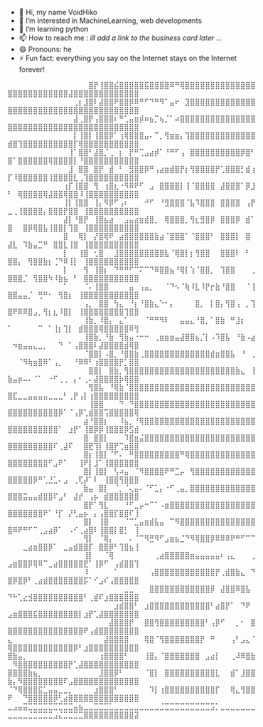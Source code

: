 - 👋 Hi, my name VoidHiko
- 👀 I’m interested in MachineLearning, web developments
- 🌱 I’m learning python
- 📫 How to reach me : *ill add a link to the business card later ...*
- 😄 Pronouns: he
- ⚡ Fun fact: everything you say on the Internet stays on the Internet forever!

⠀⠀⠀⠀⠀⠀⠀⠀⠀⠀⠀⠀⠀⠀⠀⠀⣿⡟⢸⣿⣿⣮⣿⣿⣿⣿⣿⣯⣿⣿⣿⣿⠿⠛⢿⣿⣿⣿⣿⣿⣿⣿⣿⣿⣿⣿⣿⣿⣿⣿⣿⣿⣿⣿⣿⣿⣿⣿⣿⣿⣿⣼⣿⣿⣿⣿⣿⣿⣿⣿⣿⣿⣿⣿⣿
⠀⠀⠀⠀⠀⠀⠀⠀⠀⠀⠀⠀⠀⢀⡆⣸⣿⠇⣼⣿⣿⠟⣿⣿⡿⠿⠛⠋⠙⠛⠻⠁⣤⠖⠀⣹⣿⣿⣿⣿⣿⣿⣿⣿⣿⣿⣿⣿⣿⣿⣿⣿⣿⣿⣿⣿⣿⣿⣿⣿⣿⣿⣿⣿⣿⣿⣿⣿⣿⣿⣿⣿⣿⣿⣿
⠀⠀⠀⠀⠀⠀⠀⠀⠀⠀⠀⠀⠀⣼⢀⣿⡟⢠⣿⣿⣿⠆⠛⢁⣤⣶⡾⠶⣦⡉⢦⡈⠁⠴⣿⣿⣿⣿⣿⣿⣿⣿⣿⣿⣿⣿⣿⣿⣿⣿⣿⣿⣿⣿⣿⣿⣿⣿⣿⣿⣿⣿⣿⣿⣿⣿⣿⣿⣿⣿⣿⣿⣿⣿⣿
⠀⠀⠀⠀⠀⠀⠀⠀⠀⠀⠀⠀⠀⡇⢸⣿⡇⢸⣿⣿⡿⠁⢰⢿⣿⣿⣿⣤⠄⠉⡀⢻⣶⣶⡄⢹⣿⣿⣿⣿⣿⣿⣿⣿⣿⣿⣿⣿⣿⣾⣿⢹⣿⣿⣿⣿⣿⣿⣿⣿⣿⣿⡏⢿⣿⣿⣿⣿⣿⣿⣿⣿⣿⣿⣿
⠀⠀⠀⠀⠀⠀⠀⠀⠀⠀⠀⠀⢸⠁⣿⣿⠃⣼⣿⡈⢀⠀⡆⠀⡟⠛⢉⣠⣴⡾⠁⠘⠛⠋⢠⠀⣿⣿⣿⣿⣿⣿⣿⣿⣿⣿⡿⣿⠃⣿⠁⣿⣿⣿⣿⣿⣿⢿⣿⣿⣿⣿⡇⠘⣿⣿⣿⣿⣿⣿⣿⣿⣿⣿⣿
⠀⠀⠀⠀⠀⠀⠀⠀⠀⠀⠀⠀⣸⠀⣿⣿⠀⣿⡟⠀⣾⠀⠃⠀⣻⣿⣿⡿⠛⢠⣴⣶⣾⣿⡟⡆⢻⣿⣿⣿⣿⡟⢁⣿⣿⣿⡃⣾⢰⡏⠸⣿⣿⣿⣿⣿⣿⢸⣿⣿⣿⣿⣇⢀⢹⣿⣿⣿⣿⣿⣿⣿⣿⣿⣿
⠀⠀⠀⠀⠀⠀⠀⠀⠀⠀⠀⢰⡏⢸⣿⣿⠀⢻⠀⢰⣿⣆⠐⠻⠿⠟⠋⠀⣠⠀⣿⣿⣿⣿⡇⢸⠈⣿⣿⣿⣿⠀⣼⣿⣿⣿⠁⡿⣸⠃⠀⢿⣿⣿⣿⣿⢿⣼⣿⣿⢿⣿⣿⠸⢸⣿⣿⣿⣿⣿⣿⣿⣿⣿⣿
⠀⠀⠀⠀⠀⠀⠀⠀⠀⠀⠀⢸⡇⢸⣿⣿⠀⢸⡄⠻⡿⠋⢠⠆⠀⠀⠀⠚⠋⠀⠘⣻⣿⣿⣿⠈⣧⠹⣿⣿⣿⠀⣿⣿⣿⣿⠀⢠⡟⣀⢀⢸⣿⣿⣿⣿⡄⣿⣿⣿⡟⣿⣿⠀⢸⣿⣿⣿⣿⣿⣿⣿⣿⣿⣿
⠀⠀⠀⠀⠀⠀⠀⠀⠀⠀⠀⣼⡇⠘⣿⡟⠀⢸⣿⣦⣴⠀⠀⣠⣤⣴⣶⣾⣿⡀⠀⢿⣿⣿⣿⡀⢻⣆⣻⣿⡿⠀⣿⣿⣿⡿⠀⣾⠁⣿⠀⠀⣿⡿⢿⣿⣧⢸⣿⣿⡇⢹⣿⠀⢸⣿⣿⣿⣿⣿⣿⣿⣿⣿⣿
⠀⠀⠀⠀⠀⠀⠀⠀⠀⠀⠀⣿⠀⠀⢿⡇⠀⡜⣿⢿⠟⠀⣴⣿⣿⣿⣿⣿⣿⣷⣴⠈⣿⣿⣿⠁⠈⣿⣿⣿⠃⠀⣿⣿⣿⡇⠀⣿⠀⣼⣇⠀⠹⣷⣤⣉⠛⠀⣿⣿⣇⢸⣿⠀⢸⣿⣿⣿⣿⣿⣿⣿⣿⣿⣿
⠀⠀⠀⠀⠀⠀⠀⠀⠀⠀⠀⡇⠀⠀⢸⣿⠀⢂⣿⠀⠀⣸⣿⣿⣿⣿⣿⣿⣿⣿⣿⣧⠈⢿⣿⡇⡆⢻⣿⣿⠀⠀⣿⣿⣿⠇⠀⠃⠀⣿⣿⡄⠀⢻⣿⣿⣷⡆⢈⠙⠿⢸⡇⠀⢸⣿⣿⣿⣿⣿⣿⣿⣿⣿⣿
⠀⠀⠀⠀⠀⠀⠀⠀⠀⠀⠀⡇⠀⠀⠀⢻⠀⢸⣿⡆⠀⠙⠛⠛⠋⠉⠍⠉⠙⠿⣿⣿⣦⠘⢿⡇⢱⠈⣿⣿⡀⠀⢹⣿⣿⠀⠀⠀⢀⣿⣿⣿⡈⠀⢻⣿⣿⠳⠸⣷⣦⠀⠃⠀⣿⣿⣿⣿⣿⣿⣿⣿⣿⣿⣿
⠀⠀⠀⠀⠀⠀⠀⠀⠀⠀⠀⠁⠀⠀⠀⠈⠄⢸⣿⣿⠀⠀⠀⠀⣤⠀⢠⣤⡀⠀⠀⠈⠙⠢⠈⢷⠸⣇⠸⡟⡖⣷⠘⣿⣿⠀⠀⠈⢸⣿⣿⣤⣤⡈⠀⢛⠛⠂⠀⢻⣿⡆⠀⢸⣿⣿⣿⣿⣿⣿⣿⣿⣿⣿⣿
⠀⠀⠀⠀⠀⠀⠀⠀⠀⠀⠀⠀⠀⠀⠀⢠⡀⠀⣿⣿⠀⢳⣄⠀⠘⡆⠘⣿⣷⣄⠑⠂⡄⠀⠀⠀⠀⣿⡀⠀⡇⣿⡄⢻⣿⢠⠀⡀⢹⣿⠟⠿⠿⣿⣠⡀⢻⡆⣆⠸⣿⡇⠀⢸⣿⣿⣿⣿⣿⣿⣿⣿⢹⣿⣿
⠀⠀⠀⠀⠀⠀⠀⠀⠀⠀⠀⠀⠀⠀⠀⢸⣷⡀⠸⣿⡄⠀⣄⠁⠀⠀⠀⠈⠛⠛⠻⠇⠀⠀⣤⣤⣄⠘⣿⡀⠁⣿⣷⠀⠛⣸⡆⠀⠀⠁⠀⠀⠀⠀⠀⠉⠀⠁⢸⡆⢹⡇⠀⣾⣿⣿⣿⢿⣿⣿⣿⣿⣿⠿⢻
⠀⠀⠀⠀⠀⠀⠀⠀⠀⠀⠀⠀⠀⠀⠀⢸⣿⣷⡀⠘⣷⠀⢻⣷⣤⠐⠒⠒⠀⢀⣶⣶⣶⣤⣼⣿⣿⣦⡈⡇⠠⠹⣿⣧⠀⠘⣷⠠⣴⠀⠲⣶⣤⣤⣄⣀⡀⠀⠀⠙⠀⠁⢠⣿⣿⣿⠇⣼⣿⣿⣿⣿⣾⢿⣿
⠀⠀⠀⠀⠀⠀⠀⠀⠀⠀⠀⠀⠀⠀⠀⠈⣿⣿⡇⠠⣿⡀⠘⣿⣿⣷⢀⣿⣿⣿⣿⣿⣿⣿⣿⣿⣿⣿⣿⣿⣾⣶⣿⣿⣧⠀⠘⠀⢀⠀⠀⠈⠻⢷⣶⣿⠿⠁⢠⡀⠀⠀⠘⠿⠿⠃⢰⣿⣿⣿⣿⡟⡁⣿⣿
⠀⠀⠀⠀⠀⠀⠀⠀⠀⠀⠀⠀⠀⠀⠀⠀⣿⣿⡇⠀⣿⣷⡀⢻⣿⣿⣿⣿⣿⣿⣿⣿⣿⣿⣿⣿⣿⣿⣿⣿⣿⣿⣿⣿⣿⣷⣄⠀⢸⣷⣤⡶⠤⠄⠈⠁⠀⠐⠋⢀⢀⠀⡄⠂⢀⠄⣼⣿⣿⣿⣿⡷⢿⣿⣿
⠀⠀⠀⠀⠀⠀⠀⠀⠀⠀⠀⠀⠀⠀⠀⠀⢻⣿⣧⠀⠘⢿⣷⠈⣿⣿⣿⣿⣿⣿⣿⣿⣿⣿⣿⣿⣿⣿⣿⣿⣿⣿⣿⣿⣿⣿⣿⣿⣿⣿⣏⣀⣀⣤⣤⣤⣤⣀⣀⣀⠃⢀⡟⢠⡇⢰⣿⣿⣿⣿⣿⣿⣿⣿⣿
⠀⠀⠀⠀⠀⠀⠀⠀⠀⠀⠀⠀⠀⠀⠀⠀⢸⣿⣿⠀⠀⠀⠙⠀⠙⣿⣿⣿⣿⣿⣿⣿⣿⣿⣿⣿⣿⣿⣿⣿⣿⣿⣿⣿⣿⣿⣿⣿⣿⣿⣿⣿⣿⣿⣿⣿⣿⣿⣿⡿⠁⠈⢠⡿⢁⣾⣿⣿⢩⣿⣿⣿⣿⣿⢿
⠀⠀⠀⠀⠀⠀⠀⠀⠀⠀⠀⠀⠀⠀⠀⣴⠘⣿⣿⡆⠀⠀⠸⣦⡀⠘⢿⣿⣿⣿⣿⣿⣿⣿⣿⣿⣿⣿⣿⣿⣿⣿⣿⣿⣿⣿⣿⣿⣿⣿⣿⣿⣿⣿⣿⣿⣿⣿⣿⠁⠀⣰⡟⠁⢸⣿⡿⡿⢸⣿⣿⣿⡿⣫⣾
⠀⠀⠀⠀⠀⠀⠀⠀⠀⠀⠀⠀⠀⠀⠀⣿⠀⣿⣿⡇⠀⠀⠀⠹⣿⣶⣬⣿⣿⣿⣿⣿⣿⣿⣿⣿⣿⣿⣿⣿⣿⣿⣿⣿⣿⣿⣿⣿⣿⣿⣿⣿⣿⣿⣿⣿⣿⣿⠏⢀⣼⠏⠀⠀⣿⣟⢹⡇⢸⣿⡟⢉⣶⣿⣿
⠀⠀⠀⠀⠀⠀⠀⠀⠀⠀⠀⠀⠀⠀⠀⣿⡆⢸⣿⡇⠈⠋⠄⠀⠛⣿⣿⣿⣿⣿⣿⣿⣿⣿⠛⢿⣿⣿⣿⣿⣿⣿⣿⣿⣿⣿⣿⣿⣿⣿⣿⣿⣿⣿⣿⣿⣿⠋⣠⠟⠁⠀⠀⢸⠟⡇⣸⠁⢸⣿⣿⣿⣿⣿⣿
⠀⠀⠀⠀⠀⠀⠀⠀⠀⠀⠀⠀⠀⠀⠀⣿⡇⢸⣿⡇⠀⢣⠴⣤⠀⠈⠻⣿⣿⣿⣿⠟⠛⣉⡤⠀⢻⣿⣿⣿⣿⣿⣿⣿⣿⣿⣿⣿⣿⣿⣿⣿⣿⣿⡿⠛⢁⣘⣁⠄⣠⠀⢀⢏⡼⠁⠇⠀⢸⣿⣿⢻⣿⣿⣿
⠀⠀⠀⠀⠀⠀⠀⠀⠀⠀⠀⠀⠀⠀⠀⣷⣤⠀⣿⡇⠀⠈⡀⠈⢄⣤⠄⠈⠋⣁⡄⠐⠋⢀⣤⡀⣿⣿⣿⣿⣿⣿⣿⣿⣿⣿⣿⣿⣿⣿⣿⣿⣭⣤⣤⣾⣿⣿⠏⣠⠃⠀⣼⡞⠀⢠⡦⠀⣾⣿⣿⣿⣿⣿⣿
⠀⠀⠀⠀⠀⠀⠀⠀⠀⠀⠀⠀⠀⠀⠀⣿⡟⠁⢻⣇⠀⠀⠀⠘⠋⣀⡤⠒⠉⠁⠠⣶⣿⣿⣿⣿⣿⣿⣿⣿⣿⣿⣿⣿⣿⣿⣿⣿⣿⣿⣿⣿⣿⣿⣿⣿⠟⠁⠘⡏⠀⡜⢃⣤⡦⠀⡄⢠⣿⣿⡏⣿⣿⠏⢸
⠀⠀⠀⠀⠀⠀⠀⠀⠀⠀⠀⠀⠀⠀⠀⣿⡇⠀⢸⣿⠀⠀⠀⠈⠉⣁⣤⣶⣾⣧⣤⠀⠉⠻⣿⣿⣿⣿⣿⣿⣿⣿⣿⣿⣿⣿⣿⣿⣿⣿⠿⠟⠛⠋⠉⢀⣠⣴⡿⠁⠀⠠⠊⢀⣴⣿⠇⢸⣿⣿⡇⣿⡃⠀⢸
⠀⠀⠀⠀⠀⠀⠀⠀⠀⠀⠀⠀⠀⠀⠀⢻⡇⠀⠈⢿⡄⠀⠀⠀⠄⠈⠉⠻⣛⠻⠋⣠⣶⣦⣈⠙⠻⢿⣿⣿⡿⠿⠿⠿⠟⠛⠋⠉⠉⠀⠀⠀⣀⣴⣶⣿⣿⡿⠁⠀⣀⣤⣾⣿⣿⡏⠀⣿⣿⡿⠃⢹⣿⣦⢸
⠀⠀⠀⠀⠀⠀⠀⠀⠀⠀⠀⠀⠀⠀⠀⢸⡇⠀⠀⠈⢿⠀⠀⠀⠀⠀⠀⠀⠀⢀⣴⣿⣿⣿⣿⣿⣶⣤⣤⣤⣤⣤⠆⢠⣄⠀⠀⠀⢀⣠⣶⣿⣿⡿⢿⠿⠉⣀⣴⣿⣿⣿⣿⣿⣟⠁⢸⡿⠋⠀⢠⣾⣿⣿⢹
⠀⠀⠀⠀⠀⠀⠀⠀⠀⠀⠀⠀⠀⠀⠀⠸⠀⠀⠀⠀⠀⠁⠀⠀⠀⠀⠀⠀⢠⣿⣿⣿⣿⣿⣿⣿⣿⣿⣿⣿⣿⡟⢀⣾⣿⣷⣄⠀⠙⣿⡿⣿⡿⠃⢀⣴⣾⣿⣿⣿⣿⣿⣿⣿⡯⠁⠊⣠⠎⢠⣿⣿⣿⣿⣿
⠀⠀⠀⠀⠀⠀⠀⠀⠀⠀⠀⠀⠀⠀⠀⠀⠀⠀⠀⠀⠀⠀⠀⣀⣀⠀⠀⠀⣿⣿⣿⣿⣿⣿⣿⣿⣿⣿⣿⣿⡿⠀⣼⣿⣿⠿⣿⣧⠀⠙⠓⢁⣔⣺⣿⣿⣿⣿⣿⣿⣿⣿⣿⣿⠃⢀⣾⠏⣰⣿⣿⣿⣿⣿⣿
⠀⠀⠀⠀⠀⠀⠀⠀⠀⠀⠀⠀⠀⠀⠀⠀⠀⠀⠀⠀⠀⣰⣾⣿⣿⠃⠀⣰⣿⣿⣿⣿⣿⣿⣿⣿⣿⣿⣿⣿⠃⣴⣿⡟⠁⠀⠙⠟⠀⣠⣶⣿⣿⣿⣯⣿⣿⣿⣿⣿⣿⣿⣿⡇⣰⡟⢁⣼⣿⣿⣿⣿⣿⣿⣿
⠀⠀⠀⠀⠀⠀⠀⠀⠀⠀⠀⠀⠀⠀⠀⠀⠀⠀⠀⠀⣼⣿⣿⣿⡟⠀⠀⣿⣿⢻⣿⣿⣿⣿⣿⣿⣿⣿⣿⠃⢠⡿⠋⠀⠀⡀⠂⠀⣿⣿⣿⣿⣿⣿⣿⣿⣿⣿⣿⣿⣿⣿⣿⣿⠟⢠⣾⣿⣿⣿⣿⣿⣿⣿⣿
⣄⠀⠀⠀⠀⠀⠀⠀⠀⠀⠀⠀⠀⠀⠀⠀⠀⠀⠀⣼⣿⣿⣿⣿⠀⠀⠀⢿⣿⠈⢻⣿⣿⣿⣿⣿⣿⣿⡟⠀⠛⠀⠀⠀⢠⠃⣠⣄⠈⢿⣿⣿⣿⣿⣿⣿⣿⣿⣿⣿⣿⣿⡿⠃⣰⣿⣿⣿⣿⣿⣿⣿⣿⣿⣿
⣿⣷⣤⡀⠀⠀⠀⠀⠀⠀⠀⠀⠀⠀⠀⠀⠀⠀⢰⣿⣿⣿⣿⠃⠀⠀⠀⢸⣿⡄⠈⣿⣿⣿⣿⣿⣿⣿⠀⣠⣴⡇⠀⠀⢀⠼⠿⣿⣷⠀⠻⣿⣿⣿⣿⣿⣿⣿⣿⣿⣿⡟⢁⣼⣿⣿⣿⣿⣿⣿⣿⣿⣿⣿⣿
⣿⣿⣿⣿⣷⣦⡀⠀⠀⠀⠀⠀⠀⠀⠀⠀⠀⠀⣸⣿⣿⡿⠃⠀⠀⠀⠀⠈⣿⡇⠀⣿⣿⣿⣿⣿⣿⣿⣿⣿⣿⣇⠀⠀⣾⠁⣸⣿⣿⣷⡄⠻⣿⣿⣿⣿⣿⣿⣿⣿⠏⣠⣿⣿⣿⣿⣿⣿⣿⣿⣿⣿⣿⣿⣿
⠈⠙⢿⣿⣿⣿⣯⣁⣤⣤⣀⣀⡀⠀⠀⠀⠀⣰⣿⣿⣿⠃⠀⠀⠀⠀⠀⠀⠹⡇⢰⣿⣿⣿⣿⣿⣿⣿⣿⣿⣿⡏⠀⠀⢿⣄⢻⣿⣿⠟⠀⠀⠙⣿⣿⣿⣿⣿⡿⢃⣴⣿⣿⣿⣿⣿⣿⣿⣿⣿⣿⣿⣿⣿⣿
⣀⣠⣤⣭⣉⣉⣉⣉⣉⣉⣉⣉⣉⣤⣦⣀⣀⣉⣉⣉⣁⣀⣀⣀⣀⣀⣀⣀⣀⣀⣈⣉⣉⣉⣉⣉⣉⣉⣉⣉⣩⡁⣀⣀⣀⣀⣀⣀⣀⣀⣀⣀⣀⣈⣉⣉⣉⣉⣠⣌⣉⣉⣉⣉⣿⣿⣿⣿⣿⣿⣿⣿⣿⣿⣽
